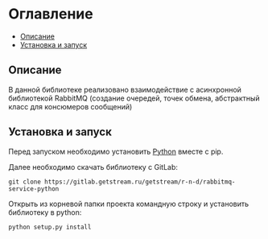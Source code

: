 # Оглавление  

- [Описание](#description)
- [Установка и запуск](#launch)

<a name="description">

## Описание  

В данной библиотеке реализовано взаимодействие с асинхронной библиотекой RabbitMQ (создание очередей, точек обмена, абстрактный класс для консюмеров сообщений)

<a name="launch">

## Установка и запуск

Перед запуском необходимо установить [Python](https://www.python.org/downloads/release/python-3107/) вместе с pip.

Далее необходимо скачать библиотеку с GitLab:

```
git clone https://gitlab.getstream.ru/getstream/r-n-d/rabbitmq-service-python
```

Открыть из корневой папки проекта командную строку и установить библиотеку в python:

```
python setup.py install
```